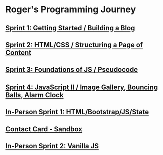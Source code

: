 # Roger's Programming Journey

## [Sprint 1: Getting Started / Building a Blog](sprint01.md)

## [Sprint 2: HTML/CSS / Structuring a Page of Content](sprint02.md)

## [Sprint 3: Foundations of JS / Pseudocode](sprint03.md)

## [Sprint 4: JavaScript II / Image Gallery, Bouncing Balls, Alarm Clock](sprint04.md)

## [In-Person Sprint 1: HTML/Bootstrap/JS/State](sprint-ip-01.html)

## [Contact Card - Sandbox](contact-sandbox.html)

## [In-Person Sprint 2: Vanilla JS](sprint05.md)
